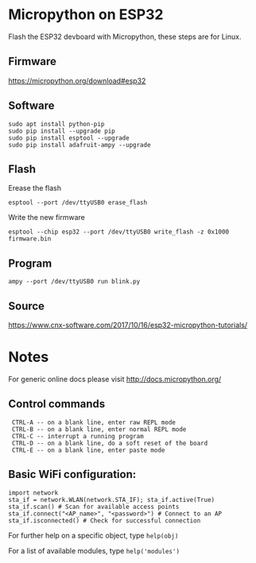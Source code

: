 # Micropython on ESP32

Flash the ESP32 devboard with Micropython, these steps are for Linux.

## Firmware

https://micropython.org/download#esp32

## Software

```
sudo apt install python-pip
sudo pip install --upgrade pip
sudo pip install esptool --upgrade
sudo pip install adafruit-ampy --upgrade
```

## Flash

Erease the flash 

`esptool --port /dev/ttyUSB0 erase_flash`

Write the new firmware

`esptool --chip esp32 --port /dev/ttyUSB0 write_flash -z 0x1000 firmware.bin`

## Program

`ampy --port /dev/ttyUSB0 run blink.py`

## Source

https://www.cnx-software.com/2017/10/16/esp32-micropython-tutorials/

# Notes

For generic online docs please visit http://docs.micropython.org/ 

## Control commands 

```
 CTRL-A -- on a blank line, enter raw REPL mode 
 CTRL-B -- on a blank line, enter normal REPL mode 
 CTRL-C -- interrupt a running program 
 CTRL-D -- on a blank line, do a soft reset of the board 
 CTRL-E -- on a blank line, enter paste mode 
```
## Basic WiFi configuration: 
 
```
import network 
sta_if = network.WLAN(network.STA_IF); sta_if.active(True) 
sta_if.scan() # Scan for available access points 
sta_if.connect("<AP_name>", "<password>") # Connect to an AP 
sta_if.isconnected() # Check for successful connection 
```

For further help on a specific object, type `help(obj)`

For a list of available modules, type `help('modules')`
